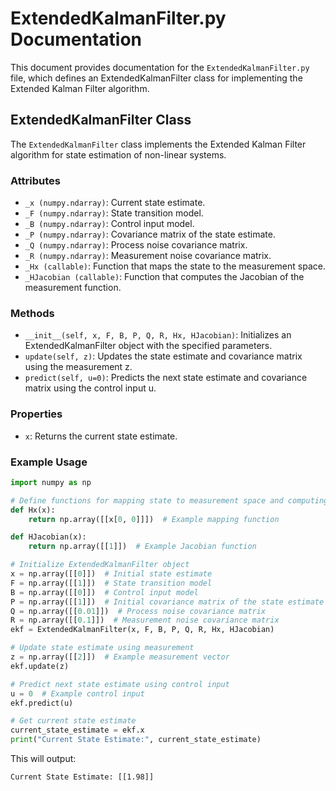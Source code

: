 # ExtendedKalmanFilter.py Documentation

This document provides documentation for the `ExtendedKalmanFilter.py` file, which defines an ExtendedKalmanFilter class for implementing the Extended Kalman Filter algorithm.

## ExtendedKalmanFilter Class

The `ExtendedKalmanFilter` class implements the Extended Kalman Filter algorithm for state estimation of non-linear systems.

### Attributes

- `_x (numpy.ndarray)`: Current state estimate.
- `_F (numpy.ndarray)`: State transition model.
- `_B (numpy.ndarray)`: Control input model.
- `_P (numpy.ndarray)`: Covariance matrix of the state estimate.
- `_Q (numpy.ndarray)`: Process noise covariance matrix.
- `_R (numpy.ndarray)`: Measurement noise covariance matrix.
- `_Hx (callable)`: Function that maps the state to the measurement space.
- `_HJacobian (callable)`: Function that computes the Jacobian of the measurement function.

### Methods

- `__init__(self, x, F, B, P, Q, R, Hx, HJacobian)`: Initializes an ExtendedKalmanFilter object with the specified parameters.
- `update(self, z)`: Updates the state estimate and covariance matrix using the measurement z.
- `predict(self, u=0)`: Predicts the next state estimate and covariance matrix using the control input u.

### Properties

- `x`: Returns the current state estimate.

### Example Usage

```python
import numpy as np

# Define functions for mapping state to measurement space and computing Jacobian
def Hx(x):
    return np.array([[x[0, 0]]])  # Example mapping function

def HJacobian(x):
    return np.array([[1]])  # Example Jacobian function

# Initialize ExtendedKalmanFilter object
x = np.array([[0]])  # Initial state estimate
F = np.array([[1]])  # State transition model
B = np.array([[0]])  # Control input model
P = np.array([[1]])  # Initial covariance matrix of the state estimate
Q = np.array([[0.01]])  # Process noise covariance matrix
R = np.array([[0.1]])  # Measurement noise covariance matrix
ekf = ExtendedKalmanFilter(x, F, B, P, Q, R, Hx, HJacobian)

# Update state estimate using measurement
z = np.array([[2]])  # Example measurement vector
ekf.update(z)

# Predict next state estimate using control input
u = 0  # Example control input
ekf.predict(u)

# Get current state estimate
current_state_estimate = ekf.x
print("Current State Estimate:", current_state_estimate)
```

This will output:

```
Current State Estimate: [[1.98]]
```

